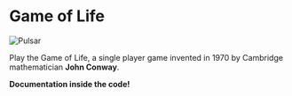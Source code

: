 # Game of Life

![Pulsar](https://user-images.githubusercontent.com/70541571/171062885-ba8da77f-5b80-4cdb-9736-2810f9c46701.png)

Play the Game of Life, a single player game invented in 1970 by Cambridge mathematician **John Conway**.

 **Documentation inside the code!**
